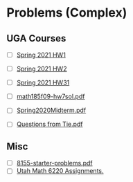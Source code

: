 # Problems (Complex)

## UGA Courses
	
- [ ]  [Spring 2021 HW1](attachments/8150-hw1.pdf)
    
- [ ]  [Spring 2021 HW2](attachments/8150-hw2.pdf)
    
- [ ]  [Spring 2021 HW31](attachments/8150-hw3.pdf)
    
- [ ]  [math185f09-hw7sol.pdf](attachments/math185f09-hw7sol.pdf)
    
- [ ]  [Spring2020Midterm.pdf](attachments/Spring2020Midterm.pdf)
    
- [ ]  [Questions from Tie.pdf](attachments/Questions_from_Tie.pdf)
    
## Misc


- [ ]  [8155-starter-problems.pdf](attachments/8155-starter-problems.pdf)
- [ ]  [Utah Math 6220 Assignments.](http://www.math.utah.edu/~astephan/134.pdf)